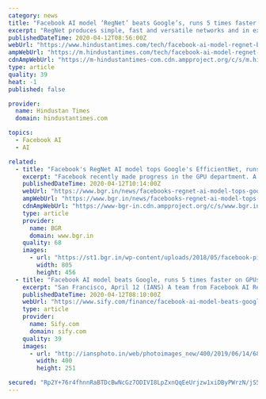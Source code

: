 ```yaml
---
category: news
title: "Facebook AI model ‘RegNet’ beats Google’s, runs 5 times faster on GPUs"
excerpt: "RegNet produces simple, fast and versatile networks and in experiments, it outperformed Google’s SOTA EfficientNet models."
publishedDateTime: 2020-04-12T08:56:00Z
webUrl: "https://www.hindustantimes.com/tech/facebook-ai-model-regnet-beats-google-s-runs-5-times-faster-on-gpus/story-ORpNrkOmIx1bhyOY3olT8M.html"
ampWebUrl: "https://m.hindustantimes.com/tech/facebook-ai-model-regnet-beats-google-s-runs-5-times-faster-on-gpus/story-ORpNrkOmIx1bhyOY3olT8M_amp.html"
cdnAmpWebUrl: "https://m-hindustantimes-com.cdn.ampproject.org/c/s/m.hindustantimes.com/tech/facebook-ai-model-regnet-beats-google-s-runs-5-times-faster-on-gpus/story-ORpNrkOmIx1bhyOY3olT8M_amp.html"
type: article
quality: 39
heat: -1
published: false

provider:
  name: Hindustan Times
  domain: hindustantimes.com

topics:
  - Facebook AI
  - AI

related:
  - title: "Facebook's RegNet AI model tops Google's EfficientNet, runs 5 times faster on GPUs"
    excerpt: "Facebook recently made progress in the GPU department. A team from Facebook AI Research (FAIR) recently developed a new low-dimensional design space. Named ‘RegNet’ the new design outperforms traditional available models including ones from Google. Further, it runs five times faster on GPUs. Also Read - Facebook launches Quiet Mode to curb ..."
    publishedDateTime: 2020-04-12T10:14:00Z
    webUrl: "https://www.bgr.in/news/facebooks-regnet-ai-model-tops-googles-efficientnet-runs-5-times-faster-on-gpus-885365/"
    ampWebUrl: "https://www.bgr.in/news/facebooks-regnet-ai-model-tops-googles-efficientnet-runs-5-times-faster-on-gpus-885365/amp/"
    cdnAmpWebUrl: "https://www-bgr-in.cdn.ampproject.org/c/s/www.bgr.in/news/facebooks-regnet-ai-model-tops-googles-efficientnet-runs-5-times-faster-on-gpus-885365/amp/"
    type: article
    provider:
      name: BGR
      domain: www.bgr.in
    quality: 68
    images:
      - url: "https://st1.bgr.in/wp-content/uploads/2018/05/facebook-pixabay-main.jpg"
        width: 805
        height: 456
  - title: "Facebook AI model beats Google, runs 5 times faster on GPUs"
    excerpt: "San Francisco, April 12 (IANS) A team from Facebook AI Research (FAIR) has developed a novel low-dimensional design space called 'RegNet' that outperforms traditional available models like from Google and runs five times faster on GPUs. RegNet produces simple, fast and versatile networks and in experiments, it outperformed Google's SOTA ..."
    publishedDateTime: 2020-04-12T08:10:00Z
    webUrl: "https://www.sify.com/finance/facebook-ai-model-beats-google-runs-5-times-faster-on-gpus-news-topnews-uemnughaiccgj.html"
    type: article
    provider:
      name: Sify.com
      domain: sify.com
    quality: 39
    images:
      - url: "http://iansphoto.in/web/photoimages_new/400/2019/06/14/684aa667a3f557cbb11694f40b087d8b.jpg"
        width: 400
        height: 251

secured: "Rp2Y+76r4fhnnRaBTDcBwNcGz7ODIVI8LpZxnQqEeUrjzw1xiDByPWrzN/jS5MsOJkEsTq3KhnmpfOrCb2/Vmwzr1woGddmdxuZqbyz5pEFqe9PFIwD29t5/vTjj1yfSXztwVSrxN8CgLQkJAk4/bBwXqnhbn5ugunZBjRbs/MxbXA4lMriwmbjr/uuwGZLiOjGtcu2paB/TiOz850XzoGeQb8tQgtWS6bRCS+ShozU5lBznYTDVYqtCRm8JwH3m2gY3VTId+HarZQoZLgbtaUYv5rvrzQNa9rMS8nURIeDKi6XZWmcoH/rEXHUQwXyp7JicYDwQQqs2sQtry8e8VD5mqBje5iDHh1D2VrHciDUuXQ6Y5pXbst1RqWouBP0T1+zkmZhW0TEDNBjvxXLQpj874IiJGp4f4Q8IOKqyYiVfkfIMON58nNC5IV7OC1ahs0phUmdK0PZoZiPNcy4LGKltib7GE1a7NA0+nh/OYw4=;MxyQEIb/IEHwJa5zxt92ww=="
---
```


